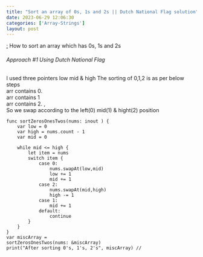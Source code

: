 ```yaml
---
title: "Sort an array of 0s, 1s and 2s || Dutch National Flag solution"
date: 2023-06-29 12:06:30
categories: ['Array-Strings']
layout: post
---
```


<!-- wp:paragraph -->
<a href="https://leetcode.com/problems/sort-colors/description/" target="_blank" rel="noopener" title="">:</a> How to sort an array which has 0s, 1s and 2s


<!-- /wp:paragraph -->

<!-- wp:heading {"level":6} -->
<h6 class="wp-block-heading">Approach #1 Using Dutch National Flag </h6>
<!-- /wp:heading -->

<!-- wp:paragraph -->
I used three pointers low mid & high The sorting of 0,1,2 is as per below steps <br>arr contains 0.  <br>arr contains 1<br>arr contains 2. ,<br>So we swap according to the left(0) mid(1) & hight(2) position


<!-- /wp:paragraph -->

<!-- wp:code -->
<pre class="wp-block-code"><code lang="swift" class="language-swift">func sortZerosOnesTwos(nums: inout ) {
    var low = 0
    var high = nums.count - 1
    var mid = 0
    
    while mid <= high {
        let item = nums
        switch item {
            case 0:
                nums.swapAt(low,mid)
                low += 1
                mid += 1
            case 2:
                nums.swapAt(mid,high)
                high -= 1
            case 1:
                mid += 1
            default:
                continue
        }
    }
}
var miscArray = 
sortZerosOnesTwos(nums: &miscArray)
print("After sorting 0's, 1's, 2's", miscArray) //</code></pre>
<!-- /wp:code -->

<!-- wp:paragraph -->



<!-- /wp:paragraph -->